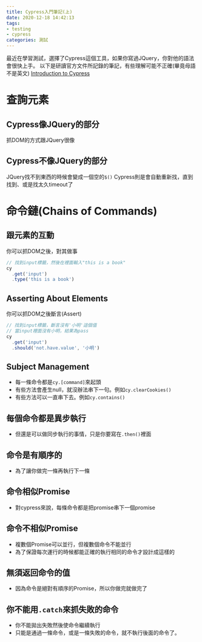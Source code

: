 ```yaml
---
title: Cypress入門筆記(上)
date: 2020-12-18 14:42:13
tags:
- testing
- cypress
categories: 測試
---
```

最近在學習測試，選擇了Cypress這個工具，如果你寫過JQuery，你對他的語法會很快上手。
以下是研讀官方文件所記錄的筆記，有些理解可能不正確(畢竟母語不是英文)
[Introduction to Cypress](https://docs.cypress.io/guides/core-concepts/introduction-to-cypress.html)

<!-- more -->

# 查詢元素
## Cypress像JQuery的部分
抓DOM的方式跟JQuery很像

## Cypress不像JQuery的部分
JQuery找不到東西的時候會變成一個空的`$()`
Cypress則是會自動重新找，直到找到、或是找太久timeout了

# 命令鏈(Chains of Commands)
## 跟元素的互動
你可以抓DOM之後，對其做事
```js
// 找到input標籤，然後在裡面輸入"this is a book"
cy
  .get('input')
  .type('this is a book')
```

## Asserting About Elements
你可以抓DOM之後斷言(Assert)
```js
// 找到input標籤，斷言沒有'小明'這個值
// 當input裡面沒有小明，結果為pass
cy
  .get('input')
  .should('not.have.value', '小明')
```

## Subject Management
* 每一條命令都是`cy.[command]`來起頭
* 有些方法會產生null，就沒辦法串下一句。例如`cy.clearCookies()`
* 有些方法可以一直串下去。例如`cy.contains()`

## 每個命令都是異步執行
* 但還是可以做同步執行的事情，只是你要寫在`.then()`裡面

## 命令是有順序的
* 為了讓你做完一條再執行下一條

## 命令相似Promise
* 對cypress來說，每條命令都是把promise串下一個promise

## 命令不相似Promise
* 複數個Promise可以並行，但複數個命令不能並行
* 為了保證每次運行的時候都能正確的執行相同的命令才設計成這樣的

## 無須返回命令的值
* 因為命令是絕對有順序的Promise，所以你做完就做完了

## 你不能用`.catch`來抓失敗的命令
* 你不能拋出失敗然後使命令繼續執行
* 只能是通過一條命令，或是一條失敗的命令，就不執行後面的命令了。

